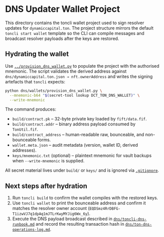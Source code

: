 # DNS Updater Wallet Project

This directory contains the toncli wallet project used to sign resolver updates for
`dynamiccapital.ton`. The project structure mirrors the default `toncli start wallet`
template so the CLI can compile messages and broadcast resolver payloads after the keys
are restored.

## Hydrating the wallet

Use [`../provision_dns_wallet.py`](../provision_dns_wallet.py) to populate the project
with the authorised mnemonic. The script validates the derived address against
`dns/dynamiccapital.ton.json → nft.ownerAddress` and writes the signing artefacts that
`toncli` expects:

```bash
python dns/wallets/provision_dns_wallet.py \
  --mnemonic-b64 "$(secret-tool lookup DCT_TON_DNS_WALLET)" \
  --write-mnemonic
```

The command produces:

- `build/contract.pk` – 32-byte private key loaded by `fift/data.fif`.
- `build/contract.addr` – binary address payload consumed by `TonUtil.fif`.
- `build/contract_address` – human-readable raw, bounceable, and non-bounceable forms.
- `wallet.meta.json` – audit metadata (version, wallet ID, derived addresses).
- `keys/mnemonic.txt` (optional) – plaintext mnemonic for vault backups when
  `--write-mnemonic` is supplied.

All secret material lives under `build/` or `keys/` and is ignored via
[`.gitignore`](./.gitignore).

## Next steps after hydration

1. Run `toncli build` to confirm the wallet compiles with the restored keys.
2. Use `toncli wallet` to print the bounceable address and confirm it matches the
   resolver owner account (`EQDSmz4RrDBFG-T1izwVJ7q1dpAq1mJTLrKwyMYJig6Wx_6y`).
3. Execute the DNS payload broadcast described in
   [`dns/toncli-dns-runbook.md`](../../toncli-dns-runbook.md) and record the resulting
   transaction hash in [`dns/ton-dns-operations-log.md`](../../ton-dns-operations-log.md).
